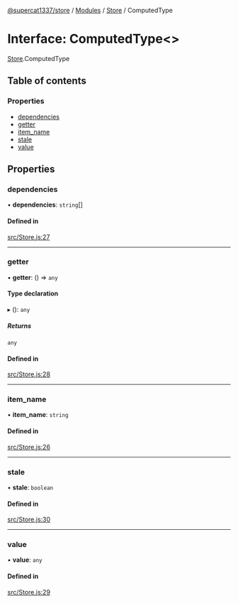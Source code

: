 [@supercat1337/store](../README.md) / [Modules](../modules.md) / [Store](../modules/Store.md) / ComputedType

# Interface: ComputedType\<\>

[Store](../modules/Store.md).ComputedType

## Table of contents

### Properties

- [dependencies](Store.ComputedType.md#dependencies)
- [getter](Store.ComputedType.md#getter)
- [item\_name](Store.ComputedType.md#item_name)
- [stale](Store.ComputedType.md#stale)
- [value](Store.ComputedType.md#value)

## Properties

### dependencies

• **dependencies**: `string`[]

#### Defined in

[src/Store.js:27](https://github.com/supercat911/store/blob/34794c6cd85e55f7a2c211f70b0039701cb03b0f/src/Store.js#L27)

___

### getter

• **getter**: () => `any`

#### Type declaration

▸ (): `any`

##### Returns

`any`

#### Defined in

[src/Store.js:28](https://github.com/supercat911/store/blob/34794c6cd85e55f7a2c211f70b0039701cb03b0f/src/Store.js#L28)

___

### item\_name

• **item\_name**: `string`

#### Defined in

[src/Store.js:26](https://github.com/supercat911/store/blob/34794c6cd85e55f7a2c211f70b0039701cb03b0f/src/Store.js#L26)

___

### stale

• **stale**: `boolean`

#### Defined in

[src/Store.js:30](https://github.com/supercat911/store/blob/34794c6cd85e55f7a2c211f70b0039701cb03b0f/src/Store.js#L30)

___

### value

• **value**: `any`

#### Defined in

[src/Store.js:29](https://github.com/supercat911/store/blob/34794c6cd85e55f7a2c211f70b0039701cb03b0f/src/Store.js#L29)
